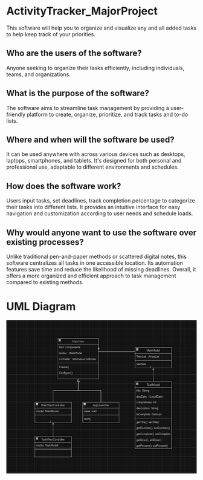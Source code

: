 # ActivityTracker_MajorProject
This software will help you to organize and visualize any and all added tasks to help keep track of your priorities.

## Who are the users of the software?
Anyone seeking to organize their tasks efficiently, including individuals, teams, and organizations.
## What is the purpose of the software?
The software aims to streamline task management by providing a user-friendly platform to create, organize, prioritize, and track tasks and to-do lists.
## Where and when will the software be used?
It can be used anywhere with across various devices such as desktops, laptops, smartphones, and tablets. It's designed for both personal and professional use, adaptable to different environments and schedules.
## How does the software work?
Users input tasks, set deadlines, track completion percentage to categorize their tasks into different lists. It provides an intuitive interface for easy navigation and customization according to user needs and schedule loads.
## Why would anyone want to use the software over existing processes?
Unlike traditional pen-and-paper methods or scattered digital notes, this software centralizes all tasks in one accessible location. Its automation features save time and reduce the likelihood of missing deadlines. Overall, it offers a more organized and efficient approach to task management compared to existing methods.
# UML Diagram
![](UMLdiagram.PNG)
